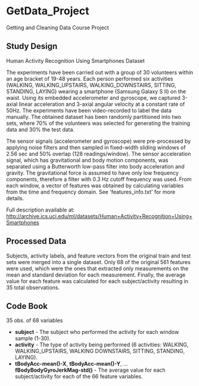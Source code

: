 GetData_Project
===============

Getting and Cleaning Data Course Project

Study Design
------------
Human Activity Recognition Using Smartphones Dataset

The experiments have been carried out with a group of 30 volunteers within an age bracket of 19-48 years. Each person performed six activities (WALKING, WALKING_UPSTAIRS, WALKING_DOWNSTAIRS, SITTING, STANDING, LAYING) wearing a smartphone (Samsung Galaxy S II) on the waist. Using its embedded accelerometer and gyroscope, we captured 3-axial linear acceleration and 3-axial angular velocity at a constant rate of 50Hz. The experiments have been video-recorded to label the data manually. The obtained dataset has been randomly partitioned into two sets, where 70% of the volunteers was selected for generating the training data and 30% the test data. 

The sensor signals (accelerometer and gyroscope) were pre-processed by applying noise filters and then sampled in fixed-width sliding windows of 2.56 sec and 50% overlap (128 readings/window). The sensor acceleration signal, which has gravitational and body motion components, was separated using a Butterworth low-pass filter into body acceleration and gravity. The gravitational force is assumed to have only low frequency components, therefore a filter with 0.3 Hz cutoff frequency was used. From each window, a vector of features was obtained by calculating variables from the time and frequency domain. See 'features_info.txt' for more details. 

Full description available at: http://archive.ics.uci.edu/ml/datasets/Human+Activity+Recognition+Using+Smartphones 

Processed Data
--------------
Subjects, activity labels, and feature vectors from the original train and test sets were merged into a single dataset. Only 68 of the original 561 features were used, which were the ones that extracted only measurements on the mean and standard deviation for each measurement. Finally, the average value for each feature was calculated for each subject/activity resulting in 35 total observations.

Code Book
---------
35 obs. of 68 variables
* **subject** - The subject who performed the activity for each window sample (1-30).
* **activity** - The type of activity being performed (6 activities: WALKING, WALKING_UPSTAIRS, WALKING DOWNSTAIRS, SITTING, STANDING, LAYING).
* **tBodyAcc-mean()-X**, **tBodyAcc-mean()-Y**, ... **fBodyBodyGyroJerkMag-std()** - The average value for each subject/activity for each of the 66 feature variables.
